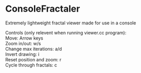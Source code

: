 # ConsoleFractaler
Extremely lightweight fractal viewer made for use in a console

Controls (only relevent when running viewer.cc program):  
Move: Arrow keys  
Zoom in/out: w/s  
Change max iterations: a/d  
Invert drawing: i  
Reset position and zoom: r  
Cycle through fractals: c  

